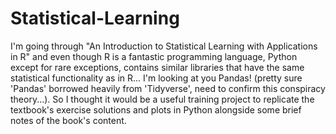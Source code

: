 # Statistical-Learning

I'm going through "An Introduction to Statistical Learning with Applications in R" and even though R is a fantastic programming language, Python except for rare exceptions, contains similar libraries that have the same statistical functionality as in R... I'm looking at you Pandas! (pretty sure 'Pandas' borrowed heavily from 'Tidyverse', need to confirm this conspiracy theory...). So I thought it would be a useful training project to replicate the textbook's exercise solutions and plots in Python alongside some brief notes of the book's content.
